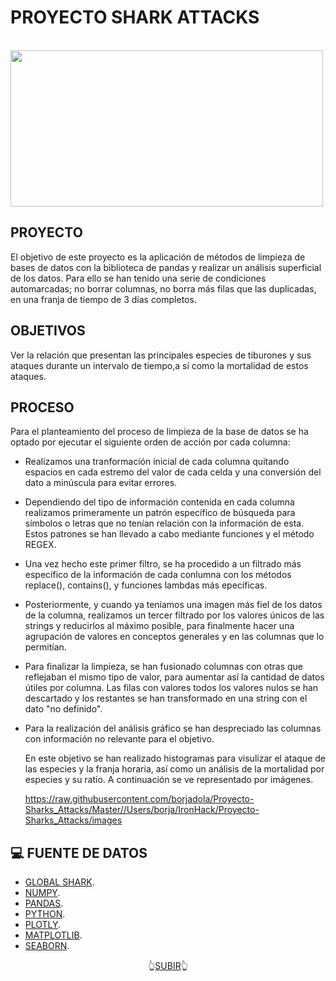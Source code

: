 
<a name="readme-top"></a>

#                                                 PROYECTO SHARK ATTACKS

&emsp;&emsp;&emsp;&emsp;&emsp;&emsp;&emsp;<img src="hhttps://github.com/borjadola/Proyecto-Sharks_Attacks.git" width="500" height="250">



##  PROYECTO 

El objetivo de este proyecto es la aplicación de métodos de limpieza de bases de datos con la biblioteca de pandas y realizar un análisis superficial de los datos. Para ello se han tenido una serie de condiciones automarcadas; no borrar columnas, no borra más filas que las duplicadas, en una franja de tiempo de 3 días completos.


## OBJETIVOS 

Ver la relación que presentan las principales especies de tiburones y sus ataques durante un intervalo de tiempo,a sí como la mortalidad de estos ataques.


## PROCESO

Para el planteamiento del proceso de limpieza de la base de datos se ha optado por ejecutar el siguiente orden de acción por cada columna:

- Realizamos una tranformación inicial de cada columna quitando espacios en cada estremo del valor de cada celda y una conversión del dato a minúscula para evitar errores.

- Dependiendo del tipo de información contenida en cada columna realizamos primeramente un patrón específico de búsqueda para símbolos o letras que no tenían relación con la información de esta. Estos patrones se han llevado a cabo mediante funciones y el método REGEX.

- Una vez hecho este primer filtro, se ha procedido a un filtrado más específico de la información de cada conlumna con los métodos replace(), contains(), y funciones lambdas más epecíficas.

- Posteriormente, y cuando ya teníamos una imagen más fiel de los datos de la columna, realizamos un tercer filtrado por los valores únicos de las strings y reducirlos al máximo posible, para finalmente hacer una agrupación de valores en conceptos generales y en las columnas que lo permitían.

- Para finalizar la limpieza, se han fusionado columnas con otras que reflejaban el mismo tipo de valor, para aumentar así la cantidad de datos útiles por columna. Las filas con valores todos los valores nulos se han descartado y los restantes se han transformado en una string con el dato "no definido".

- Para la realización del análisis gráfico se han despreciado las columnas con información no relevante para el objetivo.
  
  En este objetivo se han realizado histogramas para visulizar el ataque de las especies y la franja horaria, así como un análisis de la mortalidad por especies y su ratio. A continuación se ve representado por imágenes.

  https://raw.githubusercontent.com/borjadola/Proyecto-Sharks_Attacks/Master//Users/borja/IronHack/Proyecto-Sharks_Attacks/images

  



## 💻 FUENTE DE DATOS 

- [GLOBAL SHARK](https://www.kaggle.com/datasets/teajay/global-shark-attacks).
- [NUMPY](https://numpy.org/doc/1.18/).
- [PANDAS](https://pandas.pydata.org/).
- [PYTHON](https://docs.python.org/3/library/functions.html).
- [PLOTLY](https://plotly.com/python/).
- [MATPLOTLIB](https://matplotlib.org/). 
- [SEABORN](https://seaborn.pydata.org/).





<p align="center">👆<a href="#readme-top">SUBIR</a>👆</p>


